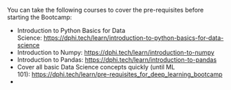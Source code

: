 <p>You can take the following courses to cover the pre-requisites before starting the Bootcamp:</p>

<ul>
	<li>Introduction to Python Basics for Data Science:&nbsp;<a href="https://dphi.tech/learn/introduction-to-python-basics-for-data-science" rel="nofollow">https://dphi.tech/learn/introduction-to-python-basics-for-data-science</a></li>
	<li>Introduction to Numpy:&nbsp;<a href="https://dphi.tech/learn/introduction-to-numpy" rel="nofollow">https://dphi.tech/learn/introduction-to-numpy</a></li>
	<li>Introduction to Pandas:&nbsp;<a href="https://dphi.tech/learn/introduction-to-pandas" rel="nofollow">https://dphi.tech/learn/introduction-to-pandas</a></li>
	<li>Cover all basic Data Science concepts quickly (until ML 101):&nbsp;<a href="https://dphi.tech/learn/pre-requisites_for_deep_learning_bootcamp" rel="nofollow">https://dphi.tech/learn/pre-requisites_for_deep_learning_bootcamp</a></li>
<li></li>
</ul>